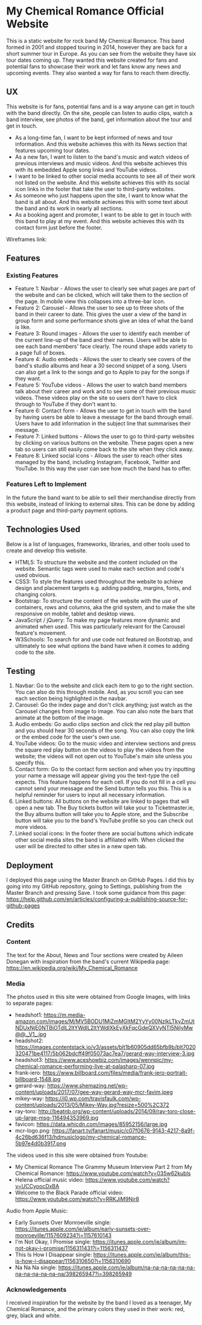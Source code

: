 # My Chemical Romance Official Website

This is a static website for rock band My Chemical Romance. This band formed in 2001 and stopped touring in 2014, however they are back for a short summer tour in Europe. As you can see from the website they have six tour dates coming up. 
They wanted this website created for fans and potential fans to showcase their work and let fans know any news and upcoming events. They also wanted a way for fans to reach them directly.

## UX

This website is for fans, potential fans and is a way anyone can get in touch with the band directly.
On the site, people can listen to audio clips, watch a band interview, see photos of the band, get information about the tour and get in touch.

* As a long-time fan, I want to be kept informed of news and tour information. And this website achieves this with its News section that features upcoming tour dates.
* As a new fan, I want to listen to the band's music and watch videos of previous interviews and music videos. And this website achieves this with its embedded Apple song links and YouTube videos.
* I want to be linked to other social media accounts to see all of their work not listed on the website. And this website achieves this with its social icon links in the footer that take the user to third-party websites.
* As someone who just happens upon the site, I want to know what the band is all about. And this website achieves this with some text about the band and its work in nearly all sections. 
* As a booking agent and promoter, I want to be able to get in touch with this band to play at my event. And this website achieves this with its contact form just before the footer.

Wireframes link:

## Features

### Existing Features

* Feature 1: Navbar - Allows the user to clearly see what pages are part of the website and can be clicked, which will take them to the section of the page. In mobile view this collapses into a three-bar icon.
* Feature 2: Carousel - Allows the user to see up to three shots of the band in their career to date. This gives the user a view of the band in group form and some performance shots give an idea of what the band is like.
* Feature 3: Round images - Allows the user to identify each member of the current line-up of the band and their names. Users will be able to see each band members' face clearly. The round shape adds variety to a page full of boxes. 
* Feature 4: Audio embeds - Allows the user to clearly see covers of the band's studio albums and hear a 30 second snippet of a song. Users can also get a link to the songs and go to Apple to pay for the songs if they want.
* Feature 5: YouTube videos - Allows the user to watch band members talk about their career and work and to see some of their previous music videos. These videos play on the site so users don't have to click through to YouTube if they don't want to.
* Feature 6: Contact form - Allows the user to get in touch with the band by having users be able to leave a message for the band through email. Users have to add information in the subject line that summarises their message.
* Feature 7: Linked buttons - Allows the user to go to third-party websites by clicking on various buttons on the website. These pages open a new tab so users can still easily come back to the site when they click away.
* Feature 8: Linked social icons - Allows the user to reach other sites managed by the band, including Instagram, Facebook, Twitter and YouTube. In this way the user can see how much the band has to offer.

### Features Left to Implement

In the future the band want to be able to sell their merchandise directly from this website, instead of linking to external sites. This can be done by adding a product page and third-party payment options.

## Technologies Used

Below is a list of languages, frameworks, libraries, and other tools used to create and develop this website. 

* HTML5: To structure the website and the content included on the website. Semantic tags were used to make each section and code's used obvious.
* CSS3: To style the features used throughout the website to achieve design and placement targets e.g. adding padding, margins, fonts, and changing colors.
* Bootstrap: To structure the content of the website with the use of containers, rows and columns, aka the grid system, and to make the site responsive on mobile, tablet and desktop views.
* JavaScript / jQuery: To make my page features more dynamic and animated when used. This was particularly relevant for the Carousel feature's movement.
* W3Schools: To search for and use code not featured on Bootstrap, and ultimately to see what options the band have when it comes to adding code to the site.

## Testing

1. Navbar: Go to the website and click each item to go to the right section. You can also do this through mobile. And, as you scroll you can see each section being highlighted in the navbar.
2. Carousel: Go the index page and don't click anything; just watch as the Carousel changes from image to image. You can also note the bars that animate at the bottom of the image.
3. Audio embeds: Go audio clips section and click the red play pill button and you should hear 30 seconds of the song. You can also copy the link or the embed code for the user's own use.
4. YouTube videos: Go to the music video and interview sections and press the square red play button on the videos to play the videos from the website; the videos will not open out to YouTube's main site unless you specify this.
5. Contact form: Go to the contact form section and when you try inputting your name a message will appear giving you the text-type the cell expects. This feature happens for each cell. If you do not fill in a cell you cannot send your message and the Send button tells you this. This is a helpful reminder for users to input all necessary information.
6. Linked buttons: All buttons on the website are linked to pages that will open a new tab. The Buy tickets button will take your to Ticketmaster.ie, the Buy albums button will take you to Apple store, and the Subscribe button will take you to the band's YouTube profile so you can check out more videos.
7. Linked social icons: In the footer there are social buttons which indicate other social media sites the band is affiliated with. When clicked the user will be directed to other sites in a new open tab.


## Deployment

I deployed this page using the Master Branch on GitHub Pages. I did this by going into my GitHub repository, going to Settings, publishing from the Master Branch and pressing Save. 
I took some guidance from this page: https://help.github.com/en/articles/configuring-a-publishing-source-for-github-pages

## Credits

### Content

The text for the About, News and Tour sections were created by Aileen Donegan with inspiration from the band's current Wikipedia page: https://en.wikipedia.org/wiki/My_Chemical_Romance

### Media

The photos used in this site were obtained from Google Images, with links to separate pages:

* headshot1: https://m.media-amazon.com/images/M/MV5BODU1MjZmMGItM2YyYy00NzlkLTkyZmUtNDUxNjE0NTBiOTdlL2ltYWdlL2ltYWdlXkEyXkFqcGdeQXVyNTI5NjIyMw@@._V1_.jpg 
* headshot2: https://images.contentstack.io/v3/assets/blt1b60905dd65bfb9b/blt7020320471be4117/5b062bdcff49f05073ac7ea7/gerard-way-interview-3.jpg
* headshot3: https://www.aceshowbiz.com/images/wennpic/my-chemical-romance-performing-live-at-palasharp-07.jpg
* frank-iero: https://www.billboard.com/files/media/frank-iero-portrait-billboard-1548.jpg
* gerard-way: https://www.shemazing.net/wp-content/uploads/2017/07/gee-way-gerard-way-mcr-favim.jpeg
* mikey-way: https://i0.wp.com/travisfaulk.com/wp-content/uploads/2013/05/Mikey-Way.jpg?resize=500%2C372
* ray-toro: http://beatnb.org/wp-content/uploads/2014/09/ray-toro-close-up-large-msg-116494353969.jpg
* favicon: https://data.whicdn.com/images/85952156/large.jpg 
* mcr-logo.png: https://fanart.tv/fanart/music/c07f0676-9143-4217-8a9f-4c26bd636f13/hdmusiclogo/my-chemical-romance-5b97e4d0b3917.png

The videos used in this site were obtained from Youtube: 

* My Chemical Romance The Grammy Museum Interview Part 2 from My Chemical Romance: https://www.youtube.com/watch?v=035w62kubls
* Helena official music video: https://www.youtube.com/watch?v=UCCyoocDxBA
* Welcome to the Black Parade official video: https://www.youtube.com/watch?v=RRKJiM9Njr8

Audio from Apple Music:

* Early Sunsets Over Monroeville single: https://itunes.apple.com/ie/album/early-sunsets-over-monroeville/1157609234?i=1157610143
* I'm Not Okay, I Promise single: https://itunes.apple.com/ie/album/im-not-okay-i-promise/1156311431?i=1156311437
* This Is How I Disappear single: https://itunes.apple.com/ie/album/this-is-how-i-disappear/1156310650?i=1156310690
* Na Na Na single: https://itunes.apple.com/ie/album/na-na-na-na-na-na-na-na-na-na-na-na/398265947?i=398265949

### Acknowledgements

I received inspiration for the website by the band I loved as a teenager, My Chemical Romance, and the primary colors they used in their work: red, grey, black and white.